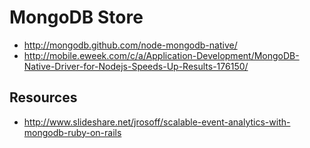 # MongoDB Store

- http://mongodb.github.com/node-mongodb-native/
- http://mobile.eweek.com/c/a/Application-Development/MongoDB-Native-Driver-for-Nodejs-Speeds-Up-Results-176150/

## Resources

- http://www.slideshare.net/jrosoff/scalable-event-analytics-with-mongodb-ruby-on-rails